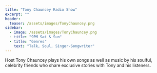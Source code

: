 ```yaml
---
title: "Tony Chauncey Radio Show"
excerpt: ""
header:
  teaser: /assets/images/TonyChauncey.png
sidebar:
  - image: /assets/images/TonyChauncey.png
  - title: "9PM Sat & Sun"
  - title: "Genres"
    text: "Talk, Soul, Singer-Songwriter"
---
```


Host Tony Chauncey plays his own songs as well as music by his soulful, celebrity friends who share exclusive stories with Tony and his listeners.
